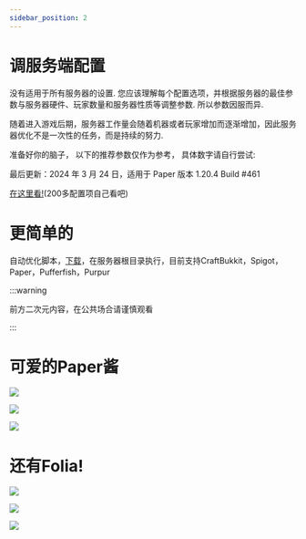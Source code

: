 ```yaml
---
sidebar_position: 2
---
```


# 调服务端配置

没有适用于所有服务器的设置. 您应该理解每个配置选项，并根据服务器的最佳参数与服务器硬件、玩家数量和服务器性质等调整参数. 所以参数因服而异.

随着进入游戏后期，服务器工作量会随着机器或者玩家增加而逐渐增加，因此服务器优化不是一次性的任务，而是持续的努力.

准备好你的脑子， 以下的推荐参数仅作为参考， 具体数字请自行尝试:

最后更新：2024 年 3 月 24 日，适用于 Paper 版本 1.20.4 Build #461

[在这里看!](https://github.com/YouHaveTrouble/minecraft-optimization)(200多配置项自己看吧)

# 更简单的

自动优化脚本，[下载](https://github.com/lilingfengdev/NitWiki-Script/releases/download/latest/auto-optimize.exe)，在服务器根目录执行，目前支持CraftBukkit，Spigot，Paper，Pufferfish，Purpur

:::warning

前方二次元内容，在公共场合请谨慎观看

:::

# 可爱的Paper酱

![](https://paper-chan.moe/content/images/2022/09/Paper-Chan-Banner-2022-Standard-3.jpg)

![](https://paper-chan.moe/content/images/2022/06/Paper-Chan-Resized-19x32.png)

![](https://paper-chan.moe/content/images/2022/06/PaperServerSquareIcon-1.png)

# 还有Folia!

![](https://paper-chan.moe/content/images/2023/03/foliabannerorignal-1.png)

![](https://paper-chan.moe/content/images/2023/03/paperfoliaAPNG.png)

![](https://paper-chan.moe/content/images/2023/05/Paper-Canvas-with-Folia-v5.png)
